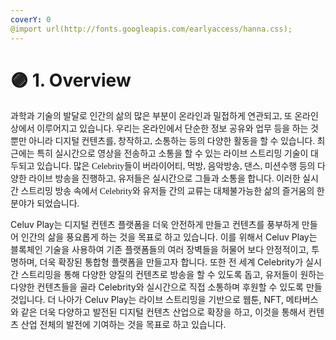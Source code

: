 ```yaml
---
coverY: 0
@import url(http://fonts.googleapis.com/earlyaccess/hanna.css);
---
```


# 🟣 1. Overview

<mark style="color:blue;"></mark>

&#x20;<mark style="color:blue;"></mark> <span style="font-family:'Hanna', serif">과학과 기술의 발달로 인간의 삶의 많은 부분이 온라인과 밀접하게 연관되고, 또 온라인 상에서 이루어지고 있습니다. 우리는 온라인에서 단순한 정보 공유와 업무 등을 하는 것뿐만 아니라 디지털 컨텐츠를, 창작하고, 소통하는 등의 다양한 활동을 할 수 있습니다. 최근에는 특히 실시간으로 영상을 전송하고 소통을 할 수 있는 라이브 스트리밍 기술이 대두되고 있습니다. 많은 Celebrity들이 버라이어티, 먹방, 음악방송, 댄스, 미션수행 등의 다양한 라이브 방송을 진행하고, 유저들은 실시간으로 그들과 소통을 합니다. 이러한 실시간 스트리밍 방송 속에서 Celebrity와 유저들 간의 교류는 대체불가능한 삶의 즐거움의 한 분야가 되었습니다.</span>

&#x20;Celuv Play는 디지털 컨텐츠 플랫폼을 더욱 안전하게 만들고 컨텐츠를 풍부하게 만들어 인간의 삶을 풍요롭게 하는 것을 목표로 하고 있습니다. 이를 위해서 Celuv Play는 블록체인 기술을 사용하여 기존 플랫폼들의 여러 장벽들을 허물어 보다 안정적이고, 투명하며, 더욱 확장된 통합형 플랫폼을 만들고자 합니다. 또한 전 세계 Celebrity가 실시간 스트리밍을 통해 다양한 양질의 컨텐츠로 방송을 할 수 있도록 돕고, 유저들이 원하는 다양한 컨텐츠들을 골라 Celebrity와 실시간으로 직접 소통하며 후원할 수 있도록 만들 것입니다. 더 나아가 Celuv Play는 라이브 스트리밍을 기반으로 웹툰, NFT, 메타버스와 같은 더욱 다양하고 발전된 디지털 컨텐츠 산업으로 확장을 하고, 이것을 통해서 컨텐츠 산업 전체의 발전에 기여하는 것을 목표로 하고 있습니다.

